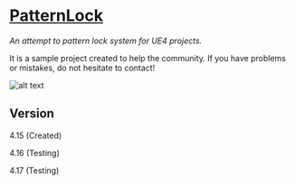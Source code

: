 # [PatternLock](https://sertacogan.com)
*An attempt to pattern lock system for UE4 projects.*

It is a sample project created to help the community. If you have problems or mistakes, do not hesitate to contact!

![alt text](http://i64.tinypic.com/mayo1x.png)

## Version
4.15 (Created)

4.16 (Testing)

4.17 (Testing)
